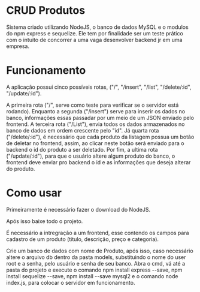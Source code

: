 # CRUD Produtos

 Sistema criado utilizando NodeJS, o banco de dados MySQL e o modulos do npm express e sequelize. Ele tem por finalidade ser um teste prático com o intuito de concorrer a uma vaga desenvolver backend jr em uma empresa. 
 
# Funcionamento
 A aplicação possui cinco possíveis rotas, ("/", "/insert", "/list", "/delete/:id", "/update/:id").

 A primeira rota ("/", serve como teste para verificar se o servidor está rodando). Enquanto a segunda ("/insert") serve para inserir os dados no banco, informações essas passadar por um meio de um JSON enviado pelo frontend. A terceira rota ("/List"), envia todos os dados armazenados no banco de dados em ordem crescente pelo "id". Já quarta rota ("/delete/:id"), é necessário que cada produto da listagem possua um botão de deletar no frontend, assim, ao clicar neste botão será enviado para o backend o id do produto a ser deletado. Por fim, a ultima rota ("/update/:id"), para que o usuário altere algum produto do banco, o frontend deve enviar pro backend o id e as informações que deseja alterar do produto.
 
# Como usar
 Primeiramente é necessário fazer o download do NodeJS.

 Após isso baixe todo o projeto.

 É necessário a intregração a um frontend, esse contendo os campos para cadastro de um produto (titulo, descrição, preço e categoria).

 Crie um banco de dados com nome de Produto, após isso, caso necessário altere o arquivo db dentro da pasta models, substituindo o nome do user root e a senha, pelo usuário e senha de seu banco. Abra o cmd, vá até a pasta do projeto e execute o comando npm install express --save, npm install sequelize --save, npm install --save mysql2 e o comando node index.js, para colocar o servidor em funcionamento.
